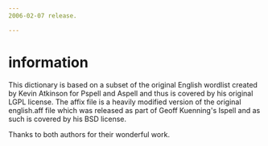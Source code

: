 ```yaml
---
2006-02-07 release.

---
```


# information

This dictionary is based on a subset of the original English wordlist created by Kevin Atkinson for Pspell and Aspell and thus is covered by his original LGPL license. The affix file is a heavily modified version of the original english.aff file which was released as part of Geoff Kuenning's Ispell and as such is covered by his BSD license.

Thanks to both authors for their wonderful work.
